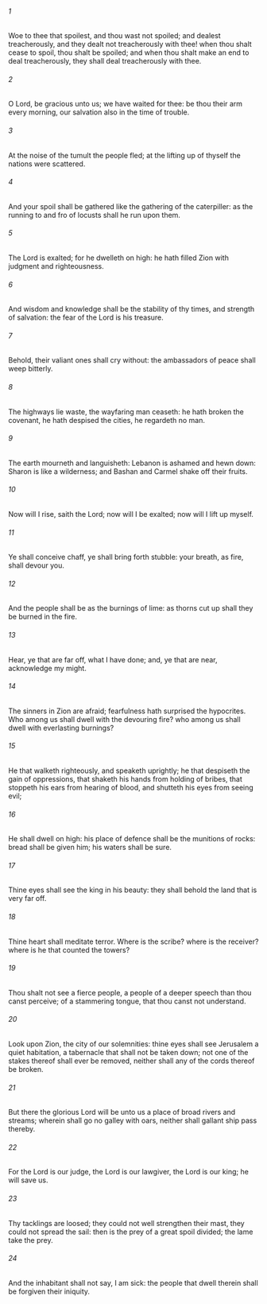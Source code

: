 ###### 1
Woe to thee that spoilest, and thou wast not spoiled; and dealest treacherously, and they dealt not treacherously with thee! when thou shalt cease to spoil, thou shalt be spoiled; and when thou shalt make an end to deal treacherously, they shall deal treacherously with thee.

###### 2
O Lord, be gracious unto us; we have waited for thee: be thou their arm every morning, our salvation also in the time of trouble.

###### 3
At the noise of the tumult the people fled; at the lifting up of thyself the nations were scattered.

###### 4
And your spoil shall be gathered like the gathering of the caterpiller: as the running to and fro of locusts shall he run upon them.

###### 5
The Lord is exalted; for he dwelleth on high: he hath filled Zion with judgment and righteousness.

###### 6
And wisdom and knowledge shall be the stability of thy times, and strength of salvation: the fear of the Lord is his treasure.

###### 7
Behold, their valiant ones shall cry without: the ambassadors of peace shall weep bitterly.

###### 8
The highways lie waste, the wayfaring man ceaseth: he hath broken the covenant, he hath despised the cities, he regardeth no man.

###### 9
The earth mourneth and languisheth: Lebanon is ashamed and hewn down: Sharon is like a wilderness; and Bashan and Carmel shake off their fruits.

###### 10
Now will I rise, saith the Lord; now will I be exalted; now will I lift up myself.

###### 11
Ye shall conceive chaff, ye shall bring forth stubble: your breath, as fire, shall devour you.

###### 12
And the people shall be as the burnings of lime: as thorns cut up shall they be burned in the fire.

###### 13
Hear, ye that are far off, what I have done; and, ye that are near, acknowledge my might.

###### 14
The sinners in Zion are afraid; fearfulness hath surprised the hypocrites. Who among us shall dwell with the devouring fire? who among us shall dwell with everlasting burnings?

###### 15
He that walketh righteously, and speaketh uprightly; he that despiseth the gain of oppressions, that shaketh his hands from holding of bribes, that stoppeth his ears from hearing of blood, and shutteth his eyes from seeing evil;

###### 16
He shall dwell on high: his place of defence shall be the munitions of rocks: bread shall be given him; his waters shall be sure.

###### 17
Thine eyes shall see the king in his beauty: they shall behold the land that is very far off.

###### 18
Thine heart shall meditate terror. Where is the scribe? where is the receiver? where is he that counted the towers?

###### 19
Thou shalt not see a fierce people, a people of a deeper speech than thou canst perceive; of a stammering tongue, that thou canst not understand.

###### 20
Look upon Zion, the city of our solemnities: thine eyes shall see Jerusalem a quiet habitation, a tabernacle that shall not be taken down; not one of the stakes thereof shall ever be removed, neither shall any of the cords thereof be broken.

###### 21
But there the glorious Lord will be unto us a place of broad rivers and streams; wherein shall go no galley with oars, neither shall gallant ship pass thereby.

###### 22
For the Lord is our judge, the Lord is our lawgiver, the Lord is our king; he will save us.

###### 23
Thy tacklings are loosed; they could not well strengthen their mast, they could not spread the sail: then is the prey of a great spoil divided; the lame take the prey.

###### 24
And the inhabitant shall not say, I am sick: the people that dwell therein shall be forgiven their iniquity.

